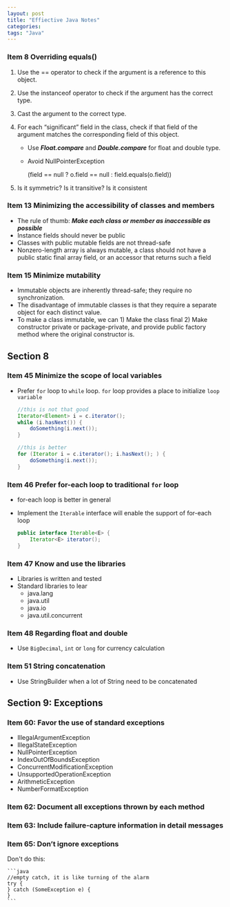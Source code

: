 ```yaml
---
layout: post
title: "Effiective Java Notes"
categories:
tags: "Java"
---
```


### Item 8 Overriding equals()

1. Use the == operator to check if the argument is a reference to this object.
2. Use the instanceof operator to check if the argument has the correct type.
3. Cast the argument to the correct type.
4. For each “significant” field in the class, check if that field of the argument matches the corresponding field of this object. 
    - Use ***Float.compare*** and ***Double.compare*** for float and double type.
    - Avoid NullPointerException
    
        (field == null ? o.field == null : field.equals(o.field))
    
5. Is it symmetric? Is it transitive? Is it consistent

### Item 13 Minimizing the accessibility of classes and members

- The rule of thumb: ***Make each class or member as inaccessible as possible***
- Instance fields should never be public
- Classes with public mutable fields are not thread-safe
- Nonzero-length array is always mutable, a class should not have a public static final array field, or an accessor that returns such a field

### Item 15 Minimize mutability

- Immutable objects are inherently thread-safe; they require no synchronization.
- The disadvantage of immutable classes is that they require a separate object for each distinct value. 
- To make a class immutable, we can 1) Make the class final 2) Make constructor private or package-private, and provide public factory method where the original constructor is.




## Section 8

### Item 45 Minimize the scope of local variables
- Prefer ```for``` loop to ```while``` loop. ```for``` loop provides a place to initialize ```loop variable```

    ```java
    //this is not that good
    Iterator<Element> i = c.iterator();
    while (i.hasNext()) {
        doSomething(i.next());
    }

    //this is better
    for (Iterator i = c.iterator(); i.hasNext(); ) {
        doSomething(i.next());
    }
    ```

### Item 46 Prefer for-each loop to traditional ```for``` loop
- for-each loop is better in general
- Implement the ```Iterable``` interface will enable the support of for-each loop

    ```java
    public interface Iterable<E> {
        Iterator<E> iterator();
    }
    ```

### Item 47 Know and use the libraries
- Libraries is written and tested
- Standard libraries to lear
  * java.lang
  * java.util
  * java.io
  * java.util.concurrent


### Item 48 Regarding float and double
- Use ```BigDecimal```, ```int``` or ```long``` for currency calculation


### Item 51 String concatenation
- Use StringBuilder when a lot of String need to be concatenated


## Section 9: Exceptions

### Item 60: Favor the use of standard exceptions
- IllegalArgumentException
- IllegalStateException
- NullPointerException
- IndexOutOfBoundsException
- ConcurrentModificationException
- UnsupportedOperationException
- ArithmeticException
- NumberFormatException

### Item 62: Document all exceptions thrown by each method
### Item 63: Include failure-capture information in detail messages
### Item 65: Don’t ignore exceptions
Don't do this:

    ```java
    //empty catch, it is like turning of the alarm
    try {
    } catch (SomeException e) {
    }
    ```

